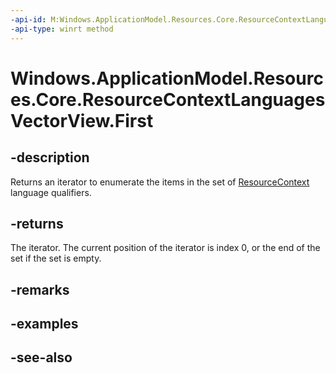 ```yaml
---
-api-id: M:Windows.ApplicationModel.Resources.Core.ResourceContextLanguagesVectorView.First
-api-type: winrt method
---
```


<!-- Method syntax
public Windows.Foundation.Collections.IIterator<string> First()
-->

# Windows.ApplicationModel.Resources.Core.ResourceContextLanguagesVectorView.First

## -description
Returns an iterator to enumerate the items in the set of [ResourceContext](resourcecontext.md) language qualifiers.

## -returns
The iterator. The current position of the iterator is index 0, or the end of the set if the set is empty.

## -remarks

## -examples

## -see-also
